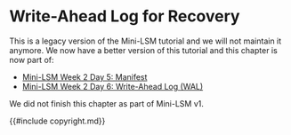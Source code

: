 # Write-Ahead Log for Recovery

<div class="warning">

This is a legacy version of the Mini-LSM tutorial and we will not maintain it anymore. We now have a better version of this tutorial 
and this chapter is now part of:

- [Mini-LSM Week 2 Day 5: Manifest](./week2-05-manifest.md)
- [Mini-LSM Week 2 Day 6: Write-Ahead Log (WAL)](./week2-06-wal.md)

</div>

We did not finish this chapter as part of Mini-LSM v1.

{{#include copyright.md}}
